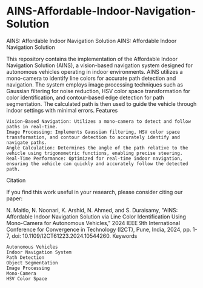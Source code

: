 # AINS-Affordable-Indoor-Navigation-Solution
AINS: Affordable Indoor Navigation Solution
AINS: Affordable Indoor Navigation Solution

This repository contains the implementation of the Affordable Indoor Navigation Solution (AINS), a vision-based navigation system designed for autonomous vehicles operating in indoor environments. AINS utilizes a mono-camera to identify line colors for accurate path detection and navigation. The system employs image processing techniques such as Gaussian filtering for noise reduction, HSV color space transformation for color identification, and contour-based edge detection for path segmentation. The calculated path is then used to guide the vehicle through indoor settings with minimal errors.
Features

    Vision-Based Navigation: Utilizes a mono-camera to detect and follow paths in real-time.
    Image Processing: Implements Gaussian filtering, HSV color space transformation, and contour detection to accurately identify and navigate paths.
    Angle Calculation: Determines the angle of the path relative to the vehicle using trigonometric functions, enabling precise steering.
    Real-Time Performance: Optimized for real-time indoor navigation, ensuring the vehicle can quickly and accurately follow the detected path.

Citation

If you find this work useful in your research, please consider citing our paper:

N. Maitlo, N. Noonari, K. Arshid, N. Ahmed, and S. Duraisamy, "AINS: Affordable Indoor Navigation Solution via Line Color Identification Using Mono-Camera for Autonomous Vehicles," 2024 IEEE 9th International Conference for Convergence in Technology (I2CT), Pune, India, 2024, pp. 1-7, doi: 10.1109/I2CT61223.2024.10544260.
Keywords

    Autonomous Vehicles
    Indoor Navigation System
    Path Detection
    Object Segmentation
    Image Processing
    Mono-Camera
    HSV Color Space
